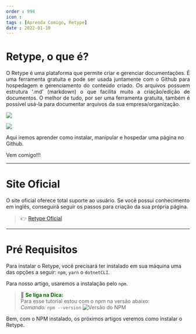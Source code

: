 ```yaml
---
order : 994
icon : 
tags : [Aprenda Comigo, Retype]
date : 2022-01-10
---
```


# Retype, o que é?
<p style="text-align: justify;"> O Retype é uma plataforma que permite criar e gerenciar documentações.
É uma ferramenta gratuita e pode ser usada juntamente com o Github para hospedagem e gerenciamento do conteúdo criado.
Os arquivos possuem estrutura '.md' (markdown) o que facilita muito a criação/edição de documentos.
O melhor de tudo, por ser uma ferramenta gratuita, também é possível usá-la para documentar arquivos da sua empresa/organização.</p>

![](../img/barra.png)

![](../img/Retype.png)


Aqui iremos aprender como instalar, manipular e hospedar uma página no Github.

Vem comigo!!!


---

# Site Oficial
O site oficial oferece total suporte ao usuário. 
Se você possui conhecimento em inglês, conseguirá seguir os passos para criação da sua própria página.

>👉 [Retype Oficial](https://retype.com/)

---

# Pré Requisitos
Para instalar o Retype, você precisará ter instalado em sua máquina uma das opções a seguir:
`npm`, `yarn` o `dotnetCLI`.

Para nosso artigo, usaremos a instalação pelo `npm`.

>🤩 <span style="color:darkgreen">**Se liga na Dica:** </span>  
Para esse tutorial estou com o npm na versão abaixo: <br>
_Comando:_ `npm --version`
![Versão do NPM](../img/npm.png "NPM")


Bem, com o NPM instalado, os próximos artigos veremos como instalar o Retype.

 

